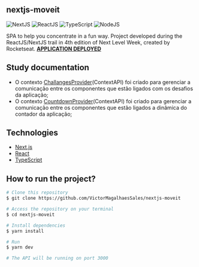 ## nextjs-moveit 
![NextJS](https://img.shields.io/badge/-nextjs-black?style=flat-square&logo=next.js)
![ReactJS](https://img.shields.io/badge/-react-black?style=flat-square&logo=react&color=61DAFB&logoColor=black)
![TypeScript](https://img.shields.io/badge/-TypeScript-blue?style=flat-square&logo=typescript&logoColor=white)
![NodeJS](https://img.shields.io/badge/-NodeJS-white?style=flat-square&logo=node.js&color=339933&logoColor=white)

SPA to help you concentrate in a fun way. Project developed during the ReactJS/NextJS trail in 4th edition of Next Level Week, created by Rocketseat. **[APPLICATION DEPLOYED](https://nextjs-moveit-bm5x12w74-victormagalhaessales.vercel.app)**

## Study documentation
- O contexto [ChallangesProvider](https://github.com/VictorMagalhaesSales/nextjs-moveit/blob/master/src/contexts/ChallengesContext.tsx)(ContextAPI) foi criado para gerenciar a comunicação entre os componentes que estão ligados com os desafios da aplicação;
- O contexto [CountdownProvider](https://github.com/VictorMagalhaesSales/nextjs-moveit/blob/master/src/contexts/CountdownContext.tsx)(ContextAPI) foi criado para gerenciar a comunicação entre os componentes que estão ligados a dinâmica do contador da aplicação;

## Technologies

- [Next.js](https://nextjs.org/)
- [React](https://reactjs.org)
- [TypeScript](https://www.typescriptlang.org/)

## How to run the project?
```bash
# Clone this repository
$ git clone https://github.com/VictorMagalhaesSales/nextjs-moveit

# Access the repository on your terminal
$ cd nextjs-moveit

# Install dependencies
$ yarn install

# Run
$ yarn dev

# The API will be running on port 3000
```
